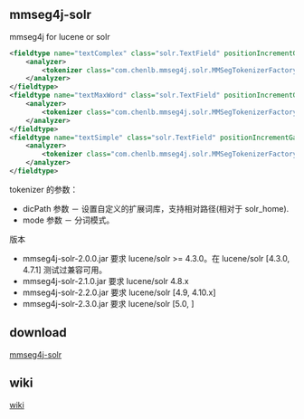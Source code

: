 ## mmseg4j-solr

mmseg4j for lucene or solr


```xml
<fieldtype name="textComplex" class="solr.TextField" positionIncrementGap="100">
	<analyzer>
		<tokenizer class="com.chenlb.mmseg4j.solr.MMSegTokenizerFactory" mode="complex" dicPath="dic"/>
	</analyzer>
</fieldtype>
<fieldtype name="textMaxWord" class="solr.TextField" positionIncrementGap="100">
	<analyzer>
		<tokenizer class="com.chenlb.mmseg4j.solr.MMSegTokenizerFactory" mode="max-word" />
	</analyzer>
</fieldtype>
<fieldtype name="textSimple" class="solr.TextField" positionIncrementGap="100">
	<analyzer>
		<tokenizer class="com.chenlb.mmseg4j.solr.MMSegTokenizerFactory" mode="simple" dicPath="n:/custom/path/to/my_dic" />
	</analyzer>
</fieldtype>
```

tokenizer 的参数：
 * dicPath 参数 － 设置自定义的扩展词库，支持相对路径(相对于 solr_home).
 * mode 参数 － 分词模式。

版本

* mmseg4j-solr-2.0.0.jar 要求 lucene/solr >= 4.3.0。在 lucene/solr [4.3.0, 4.7.1] 测试过兼容可用。
* mmseg4j-solr-2.1.0.jar 要求 lucene/solr 4.8.x
* mmseg4j-solr-2.2.0.jar 要求 lucene/solr [4.9, 4.10.x]
* mmseg4j-solr-2.3.0.jar 要求 lucene/solr [5.0, ]

## download

[mmseg4j-solr](http://pan.baidu.com/s/1dD7qMFf)

## wiki

[wiki](https://github.com/chenlb/mmseg4j-solr/wiki)